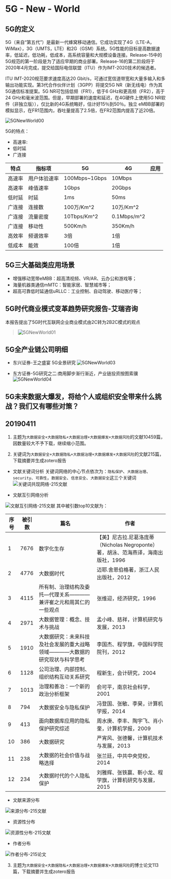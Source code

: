 # 5G - New - World

## 5G的定义

5G（来自“第五代”）是最新一代蜂窝移动通信。它成功实现了4G（LTE-A，WiMax），3G（UMTS，LTE）和2G（GSM）系统。5G性能的目标是高数据速率，低延迟，低功耗，低成本，高系统容量和大规模设备连接。Release-15中的5G规范的第一阶段是为了适应早期的商业部署。Release-16的第二阶段将于2020年4月完成，提交给国际电信联盟（ITU）作为IMT-2020技术的候选者。

ITU IMT-2020规范要求速度高达20 Gbit/s，可通过宽信道带宽和大量多输入和多输出功能实现。第3代合作伙伴计划（3GPP）将提交5G NR（新无线电）作为其5G通信标准提案。5G NR可包括低频（FR1），低于6 GHz和更高频（FR2），高于24 GHz和毫米波范围。但是，早期部署的速度和延迟，在4G硬件上使用5G NR软件（非独立版）），仅比新的4G系统略好，估计好15％到50％。独立 eMBB部署的模拟显示，在FR1范围内，吞吐量提高了2.5倍，在FR2范围内提高了近20倍。

![5GNewWorld00](http://www.jinhuaji.net/2019-04-07-5GNewWorld00.png)

5G的特点：

- 高速率:
- 低时延
- 广连接

|特点|指标项|5G|4G|应用|
|----|----|--------|--------|------|
|高速率|用户体验速率|100Mbps~1Gbps|10Mbps|
|高速率|峰值速率|1Gbps|20Gbps|
|低时延|时延|1ms|50ms|
|广连接|连接数|100万/Km^2|10万/Km^2|
|广连接|流量密度|10Tbps/Km^2|0.1Mbps/m^2|
|广连接|移动性|500Km/h|350Km/h|
|高效率|频谱效率|3倍|1倍|
|低成本|能效|100倍|1倍|

## 5G三大基础类应用场景

- 增强移动宽带eMBB：超高清视频、VR/AR、云办公和游戏等；
- 海量机器类通信mMTC：智能家居、智慧城市等；
- 超高可靠低时延通信uRLLC：工业控制、自动驾驶、移动医疗等；

## 5G时代商业模式变革趋势研究报告-艾瑞咨询

本报告提出了5G时代互联网企业商业模式由2C转为2B2C模式的观点

>![5GNewWorld01](http://www.jinhuaji.net/2019-04-07-5GNewWorld01.png)


## 5G全产业链公司明细

- 东兴证券-王之盛宴 5G全景研究
![5GNewWorld03](http://www.jinhuaji.net/2019-04-08-5GNewWorld03.png)

- 东方证券-5G研究之二:商用脚步渐行渐近，产业链投资按图索骥
![5GNewWorld04](http://www.jinhuaji.net/2019-04-08-5GNewWorld04.png)


**5G未来数据大爆发，将给个人或组织安全带来什么挑战？我们又有哪些对策？**
-------
## 20190411

1. 主题为`大数据安全+大数据隐私+大数据治理+大数据爆发+大数据风险`的文献10459篇，因数量较大不予下载，继续缩小范围。

2. 关键词为`大数据安全+大数据隐私+大数据治理+大数据爆发+大数据风险`的文献215篇，下载摘要并生成zotero报告

- 文献关键词分析
  关键词网络的中心节点依次为：`隐私保护`、`大数据治理`、`security`、`可靠性`，`数据安全`、`信息安全`、`大数据安全`这三个关键词
![关键词共现网络-215文献](http://www.jinhuaji.net/2019-04-11-%E5%85%B3%E9%94%AE%E8%AF%8D%E5%85%B1%E7%8E%B0%E7%BD%91%E7%BB%9C-215%E6%96%87%E7%8C%AE.png)

- 文献互引网络分析

![文献互引网络-215文献](http://www.jinhuaji.net/2019-04-11-%E6%96%87%E7%8C%AE%E4%BA%92%E5%BC%95%E7%BD%91%E7%BB%9C-215%E6%96%87%E7%8C%AE.png)
其中被引数top10文献为：

|序号|被引数|篇名|作者|
|----|----|----------|------|
|1|7676|数字化生存|【美】尼古拉.尼葛洛庞蒂（Nicholas Negroponte）著，胡泳、范海燕译，海南出版社，1996|
|2|4776|大数据时代|迈耶.舍恩伯格著，浙江人民出版社，2012|
|3|4115|所有制、治理结构及委托—代理关系————兼评崔之元和周其仁的一些观点|张维迎，经济研究，1996|
|4|2971|大数据管理：概念、技术与挑战|孟小峰、慈祥，计算机研究与发展，2013|
|5|1910|大数据研究：未来科技及社会发展的重大战略领域————大数据的研究现状与科学思考|李国杰、程学旗，中国科学院院刊，2012|
|6|1128|公司治理、内部控制、组织结构互动关系研究|程新生，会计研究，2004|
|7|1013|治理和善冶：一个新的政治分析框架|俞可平，南京社会科学，2001|
|8|794|大数据安全与隐私保护|冯登国、张敏、李昊，计算机学报，2014|
|9|413|面向数据库应用的隐私保护研究综述|周水庚、李丰、陶宇飞、肖小奎，计算机学报，2009|
|10|386|大数据研究|严宵风、张德馨，计算机技术与发展，2013|
|11|238|大数据的社会价值与战略选择|张兰廷，中共中央党校，2014|
|12|234|大数据时代的个人隐私保护|刘雅辉、张铁赢、靳小龙、程学旗，计算机研究与发展，2015|

- 文献来源分布

![来源分布-215文献](http://www.jinhuaji.net/2019-04-11-%E6%9D%A5%E6%BA%90%E5%88%86%E5%B8%83-215%E6%96%87%E7%8C%AE.png)

- 资源性分布

![资源性分布-215文献](http://www.jinhuaji.net/2019-04-11-%E8%B5%84%E6%BA%90%E6%80%A7%E5%88%86%E5%B8%83-215%E6%96%87%E7%8C%AE.png)

- 作者分布

![作者分布-215论文](http://www.jinhuaji.net/2019-04-11-%E4%BD%9C%E8%80%85%E5%88%86%E5%B8%83-215%E8%AE%BA%E6%96%87.png)

3. 主题为`大数据安全+大数据隐私+大数据治理+大数据爆发+大数据风险`的博士论文113篇，下载摘要并生成zotero报告





